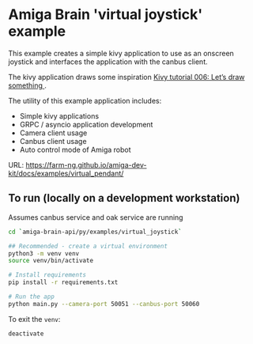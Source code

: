# Amiga Brain 'virtual joystick' example

This example creates a simple kivy application to use as an onscreen joystick
and interfaces the application with the canbus client.

The kivy application draws some inspiration [Kivy tutorial 006: Let’s draw something
](https://blog.kivy.org/2019/12/kivy-tutorial-006-lets-draw-something/).

The utility of this example application includes:
- Simple kivy applications
- GRPC / asyncio application development
- Camera client usage
- Canbus client usage
- Auto control mode of Amiga robot

URL: https://farm-ng.github.io/amiga-dev-kit/docs/examples/virtual_pendant/


## To run (locally on a development workstation)

Assumes canbus service and oak service are running

```bash
cd `amiga-brain-api/py/examples/virtual_joystick`

## Recommended - create a virtual environment
python3 -m venv venv
source venv/bin/activate

# Install requirements
pip install -r requirements.txt

# Run the app
python main.py --camera-port 50051 --canbus-port 50060
```

To exit the `venv`:
```bash
deactivate
```
